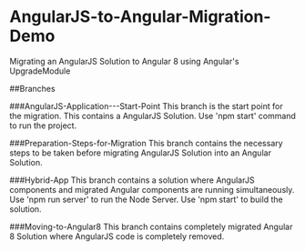# AngularJS-to-Angular-Migration-Demo
Migrating an AngularJS Solution to Angular 8 using Angular's UpgradeModule


##Branches

###AngularJS-Application---Start-Point
This branch is the start point for the migration. This contains a AngularJS Solution.
Use 'npm start' command to run the project.

###Preparation-Steps-for-Migration
This branch contains the necessary steps to be taken before migrating AngularJS Solution into an Angular Solution.

###Hybrid-App
This branch contains a solution where AngularJS components and migrated Angular components are running simultaneously.
Use 'npm run server' to run the Node Server.
Use 'npm start' to build the solution.

###Moving-to-Angular8
This branch contains completely migrated Angular 8 Solution where AngularJS code is completely removed.
